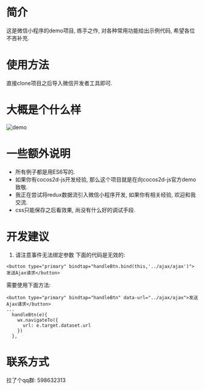 # 简介

这是微信小程序的demo项目, 练手之作, 对各种常用功能给出示例代码, 希望各位不吝补充.

# 使用方法

直接clone项目之后导入微信开发者工具即可.

# 大概是个什么样

![demo](https://raw.githubusercontent.com/astwyg/wx-app-demo/dummy/resources/image/demo.png)

# 一些额外说明

* 所有例子都是用ES6写的.
* 如果你有cocos2d-js开发经验, 那么这个项目就是在向cocos2d-js官方demo致敬.
* 我正在尝试将redux数据流引入微信小程序开发, 如果你有相关经验, 欢迎和我交流.
* css只能保存之后看效果, 尚没有什么好的调试手段.

# 开发建议

1. 请注意事件无法绑定参数
下面的代码是无效的:
```
<button type="primary" bindtap="handleBtn.bind(this,'../ajax/ajax')">发送Ajax请求</button>
```
需要使用下面方法:
```
<button type="primary" bindtap="handleBtn" data-url="../ajax/ajax">发送Ajax请求</button>
...
  handleBtn(e){
    wx.navigateTo({
      url: e.target.dataset.url
    })
  },
```

# 联系方式

拉了个qq群: 598632313
